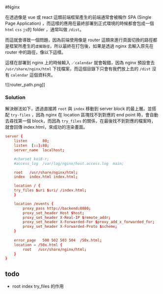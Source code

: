 #Nginx 

在透過像是 vue 或 react 這類前端框架產生的前端通常會被稱作 SPA (Single Page Application) ，而這樣的應用在最終部署到正式環境的時候都會包成一個 `html` `css` `js`的 folder ，通常叫做 `/dist`。

而這就會導致一個問題，因為前端使用像是 router 這類來進行頁面切換的路徑都是框架所產生的`虛擬路徑`，所以最終在打包後，如果是透過 nginx 去輸入原先在 router 中的路徑，像以下這樣。 

這樣在部署到 nginx 上的時候輸入 `／calendar` 就會報錯，因為 nginx 預設會去 `/usr/share/nginx/html` 下找檔案，而這個目錄下只會有我們放上去的 `/dist` 沒有 `calendar` 這個資料夾。

![[router_path.png]]


### Solution

解決辦法如下，透過直接將 `root` 與 `index` 移動到 server block 的最上層。並搭配 `try-files` ，因為 nginx 在 location 區塊找不到對應的 end point 時，會自動去尋找第一個 block，而因為 `try_files` 的關係，在最後找不到對應的檔案時，就會回傳 index.html，來成功的渲染畫面。

```nginx.conf
server {
    listen       80;
    listen  [::]:80;
    server_name  localhost;

    #charset koi8-r;
    #access_log  /var/log/nginx/host.access.log  main;

    root   /usr/share/nginx/html;
    index  index.html index.html;

    location / {
	try_files $uri $uri/ /index.html;
    }

    location /events {
        proxy_pass http://backend:8080;
        proxy_set_header Host $host;
        proxy_set_header X-Real-IP $remote_addr;
        proxy_set_header X-Forwarded-For $proxy_add_x_forwarded_for;
        proxy_set_header X-Forwarded-Proto $scheme;
    }
    
    error_page   500 502 503 504  /50x.html;
    location = /50x.html {
        root   /usr/share/nginx/html;
    }
}
```


## todo 

- root index try_files 的作用


